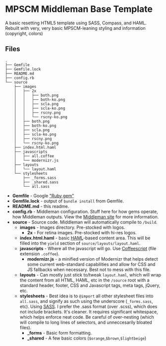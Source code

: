 # MPSCM Middleman Base Template

A basic resetting HTML5 template using SASS, Compass, and HAML. Rebuilt with very, very basic MPSCM-leaning styling and information (copyright, colors)

## Files

```
.
├── Gemfile
├── Gemfile.lock
├── README.md
├── config.rb
└── source
    ├── images
    │   ├── 2x
    │   │   ├── both.png
    │   │   ├── both-ko.png
    │   │   ├── scla.png
    │   │   ├── scla-ko.png
    │   │   ├── rscny.png
    │   │   └── rscny-ko.png
    │   ├── both.png
    │   ├── both-ko.png
    │   ├── scla.png
    │   ├── scla-ko.png
    │   ├── rscny.png
    │   └── rscny-ko.png
    ├── index.html.haml
    ├── javascripts
    │   ├── all.coffee
    │   └── modernizr.js
    ├── layouts
    │   └── layout.haml
    └── stylesheets
        ├── _forms.sass
        ├── _shared.sass
        └── all.sass
```
- **Gemfile** - Google ["Ruby gem"](https://www.google.com/search?q=ruby+gems)
- **Gemfile.lock** - output of `bundle install` from Gemfile.
- **README.md** - this readme.
- **config.rb** - Middleman configuration. Stuff here for how gems operate, how Middleman outputs. View the [Middleman site](http://middlemanapp.com/getting-started/#toc_5) for more information.
- **source** - Source code. Middleman will automatically compile to `/build`.
    - **images** - Images directory. Pre-stocked with logos.
        - **2x** - For retina images. Pre-stocked with hi-res logos.
    - **index.html.haml** - basic [HAML](http://haml.info)-based content area. This will be filled into the `yield` section of `source/layouts/layout.haml`.
    - **javascripts** - Where all the javascript will go. Use [Coffeescript](http://coffeescript.org) (file extension `.coffee`).
        - **modernizr.js** - a minified version of Modernizr that helps detect some current web-standard capabilities and allow for CSS and JS fallbacks when necessary. Best not to mess with this file.
    - **layouts** - Can mostly just stick to/tweak `layout.haml`, which will wrap the content from all HTML, HAML, etc in the `/source` root with a standard header, footer, CSS and Javascript tags, meta tags, jQuery, etc.
    - **stylesheets** - Best idea is to `@import` all other stylesheet files into `all.sass`, and signify as such using the underscore (`_forms.sass`, etc). Using [SASS](http://sass-lang.com). I prefer the .sass format (over .scss), which does not include brackets. It's cleaner. It requires significant whitespace, which helps enforce neat code. Be careful of over-nesting (which will compile to long lines of selectors, and unneccesarily bloated files).
        - **_forms** - Basic form formatting.
        - **_shared** - A few basic colors (`$orange`,`$brown`,`$lightbeige`)